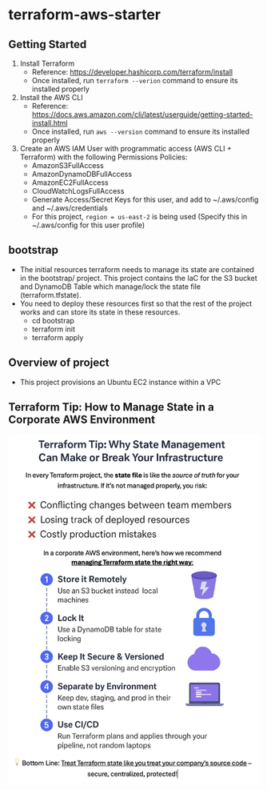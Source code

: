 # terraform-aws-starter


## Getting Started
1. Install Terraform
    - Reference: https://developer.hashicorp.com/terraform/install
    - Once installed, run `terraform --verion` command to ensure its installed properly
2. Install the AWS CLI
    - Reference: https://docs.aws.amazon.com/cli/latest/userguide/getting-started-install.html
    - Once installed, run `aws --version` command to ensure its installed properly
3. Create an AWS IAM User with programmatic access (AWS CLI + Terraform) with the following Permissions Policies:
    - AmazonS3FullAccess
    - AmazonDynamoDBFullAccess
    - AmazonEC2FullAccess
    - CloudWatchLogsFullAccess
    - Generate Access/Secret Keys for this user, and add to ~/.aws/config and ~/.aws/credentials
    - For this project, `region = us-east-2` is being used (Specify this in ~/.aws/config for this user profile)

## bootstrap 
- The initial resources terraform needs to manage its state are contained in the bootstrap/ project. This project contains the IaC for the S3 bucket and DynamoDB Table which manage/lock the state file (terraform.tfstate). 
- You need to deploy these resources first so that the rest of the project works and can store its state in these resources. 
    - cd bootstrap
    - terraform init
    - terraform apply

## Overview of project
- This project provisions an Ubuntu EC2 instance within a VPC

## Terraform Tip: How to Manage State in a Corporate AWS Environment
![Alt text](state_mngt_s3.jpeg?raw=true "Terraform State Mngt") 